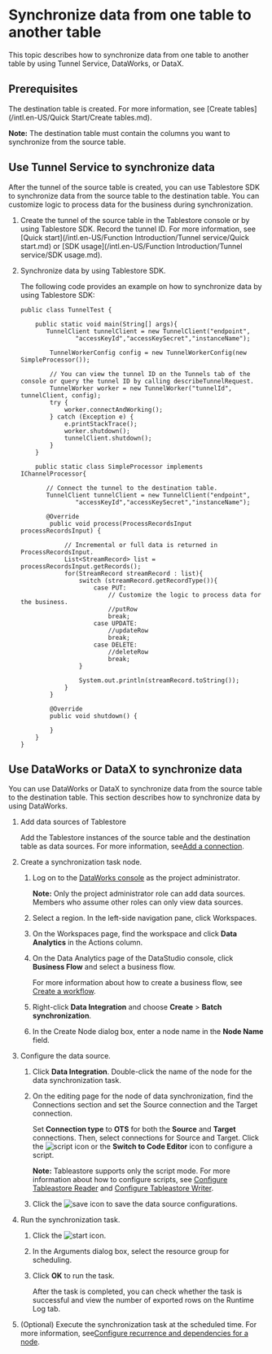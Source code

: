 # Synchronize data from one table to another table

This topic describes how to synchronize data from one table to another table by using Tunnel Service, DataWorks, or DataX.

## Prerequisites

The destination table is created. For more information, see [Create tables](/intl.en-US/Quick Start/Create tables.md).

**Note:** The destination table must contain the columns you want to synchronize from the source table.

## Use Tunnel Service to synchronize data

After the tunnel of the source table is created, you can use Tablestore SDK to synchronize data from the source table to the destination table. You can customize logic to process data for the business during synchronization.

1.  Create the tunnel of the source table in the Tablestore console or by using Tablestore SDK. Record the tunnel ID. For more information, see [Quick start](/intl.en-US/Function Introduction/Tunnel service/Quick start.md) or [SDK usage](/intl.en-US/Function Introduction/Tunnel service/SDK usage.md).
2.  Synchronize data by using Tablestore SDK.

    The following code provides an example on how to synchronize data by using Tablestore SDK:

    ```
    public class TunnelTest {
    
        public static void main(String[] args){
           TunnelClient tunnelClient = new TunnelClient("endpoint",
                   "accessKeyId","accessKeySecret","instanceName");
    
            TunnelWorkerConfig config = new TunnelWorkerConfig(new SimpleProcessor());
    
            // You can view the tunnel ID on the Tunnels tab of the console or query the tunnel ID by calling describeTunnelRequest.
            TunnelWorker worker = new TunnelWorker("tunnelId", tunnelClient, config);
            try {
                worker.connectAndWorking();
            } catch (Exception e) {
                e.printStackTrace();
                worker.shutdown();
                tunnelClient.shutdown();
            }
        }
    
        public static class SimpleProcessor implements IChannelProcessor{
        
           // Connect the tunnel to the destination table.
           TunnelClient tunnelClient = new TunnelClient("endpoint",
                   "accessKeyId","accessKeySecret","instanceName");
                   
           @Override
            public void process(ProcessRecordsInput processRecordsInput) {
            
                // Incremental or full data is returned in ProcessRecordsInput.
                List<StreamRecord> list = processRecordsInput.getRecords();
                for(StreamRecord streamRecord : list){
                    switch (streamRecord.getRecordType()){
                        case PUT:
                            // Customize the logic to process data for the business.
                            //putRow
                            break;
                        case UPDATE:
                            //updateRow
                            break;
                        case DELETE:
                            //deleteRow
                            break;
                    }
    
                    System.out.println(streamRecord.toString());
                }
            }
    
            @Override
            public void shutdown() {
                
            }
        }
    }
    ```


## Use DataWorks or DataX to synchronize data

You can use DataWorks or DataX to synchronize data from the source table to the destination table. This section describes how to synchronize data by using DataWorks.

1.  Add data sources of Tablestore

    Add the Tablestore instances of the source table and the destination table as data sources. For more information, see[Add a connection]().

2.  Create a synchronization task node.
    1.  Log on to the [DataWorks console](https://workbench.data.aliyun.com/console) as the project administrator.

        **Note:** Only the project administrator role can add data sources. Members who assume other roles can only view data sources.

    2.  Select a region. In the left-side navigation pane, click Workspaces.
    3.  On the Workspaces page, find the workspace and click **Data Analytics** in the Actions column.
    4.  On the Data Analytics page of the DataStudio console, click **Business Flow** and select a business flow.

        For more information about how to create a business flow, see [Create a workflow]().

    5.  Right-click **Data Integration** and choose **Create** \> **Batch synchronization**.
    6.  In the Create Node dialog box, enter a node name in the **Node Name** field.
3.  Configure the data source.
    1.  Click **Data Integration**. Double-click the name of the node for the data synchronization task.
    2.  On the editing page for the node of data synchronization, find the Connections section and set the Source connection and the Target connection.

        Set **Connection type** to **OTS** for both the **Source** and **Target** connections. Then, select connections for Source and Target. Click the ![script](https://static-aliyun-doc.oss-accelerate.aliyuncs.com/assets/img/en-US/5815446061/p127620.png) icon or the **Switch to Code Editor** icon to configure a script.

        **Note:** Tableastore supports only the script mode. For more information about how to configure scripts, see [Configure Tableastore Reader]() and [Configure Tableastore Writer]().

    3.  Click the ![save](https://static-aliyun-doc.oss-accelerate.aliyuncs.com/assets/img/en-US/5815446061/p127623.png) icon to save the data source configurations.
4.  Run the synchronization task.
    1.  Click the ![start](https://static-aliyun-doc.oss-accelerate.aliyuncs.com/assets/img/en-US/5815446061/p127635.png) icon.
    2.  In the Arguments dialog box, select the resource group for scheduling.
    3.  Click **OK** to run the task.

        After the task is completed, you can check whether the task is successful and view the number of exported rows on the Runtime Log tab.

5.  \(Optional\) Execute the synchronization task at the scheduled time. For more information, see[Configure recurrence and dependencies for a node]().

